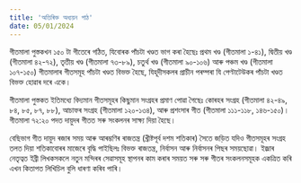```yaml
---
title: 'অতিৰিক্ত অধ্যয়ন পাঠ'
date: 05/01/2024
---
```


গীতমালা পুস্তকখন ১৫০ টা গীতেৰে গঠিত, যিবোৰক পাঁচটা খণ্ডত ভাগ কৰা হৈছেঃ প্ৰথম খণ্ড (গীতমালা ১-৪১), দ্বিতীয় খণ্ড (গীতমালা ৪২-৭২), তৃতীয় খণ্ড (গীতমালা ৭৩-৮৯), চতুৰ্থ খণ্ড (গীতমালা ৯০-১০৬) আৰু পঞ্চম খণ্ড (গীতমালা ১০৭-১৫০) গীতমালাৰ গীতসমূহ পাঁচটা খণ্ডত বিভক্ত হৈছে, যিহূদীসকলৰ প্ৰাচীন পৰম্পৰা যি পেণ্টাটেউকৰ পাঁচটা খণ্ডত বিভক্ত হোৱাৰ দৰে একে।

গীতমালা পুস্তকত ইতিমধ্যে বিদ্যমান গীতসমূহৰ কিছুমান সংগ্ৰহৰ প্ৰমাণ পোৱা গৈছেঃ কোৰহৰ সংগ্ৰহ (গীতমালা ৪২-৪৯, ৮৪, ৮৫, ৮৭, ৮৮), আচাফৰ সংগ্ৰহ (গীতমালা ১২০-১৩৪), আৰু প্ৰশংসাৰ গীত (গীতমালা ১১১-১১৮, ১৪৬-১৫০)। গীতমালা ৭২:২০ পদত দায়ুদৰ গীতত সৰু সংকলনৰ সাক্ষ্য দিয়া হৈছে।

বেছিভাগ গীত দায়ুদ ৰজাৰ সময় আৰু আৰম্ভণিৰ ৰাজতন্ত্ৰ (খ্ৰীষ্টপূৰ্ব দশম শতিকাৰ) সৈতে জড়িত যদিও গীতসমূহৰ সংগ্ৰহ তলত দিয়া শতিকাবোৰৰ মাজেৰে বৃদ্ধি পাইছিলঃ বিভক্ত ৰাজতন্ত্ৰ, নিৰ্বাসন আৰু নিৰ্বাসনৰ পিছৰ সময়ছোৱা। ইজ্ৰাৰ নেতৃত্বত ইব্ৰী লিখকসকলে নতুন মন্দিৰৰ সেৱাসমূহ স্থাপনৰ কাম কৰাৰ সময়ত সৰু সৰু গীতৰ সংকলনসমূহক একত্ৰিত কৰি এখন কিতাপত লিখিচিল বুলি ধাৰণা কৰিব পাৰি।